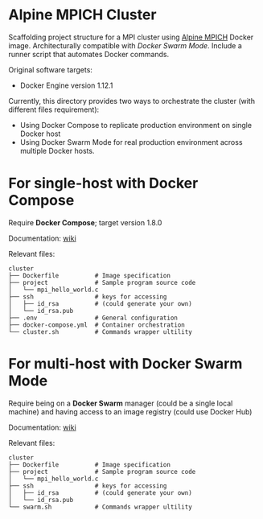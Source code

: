 Alpine MPICH Cluster
====================

Scaffolding project structure for a MPI cluster using [Alpine MPICH](https://hub.docker.com/r/mvassilev/alpine-mpich) Docker image. Architecturally compatible with *Docker Swarm Mode*. Include a runner script that automates Docker commands.

Original software targets:
- Docker Engine version 1.12.1


Currently, this directory provides two ways to orchestrate the cluster (with different files requirement):
+ Using Docker Compose to replicate production environment on single Docker host
+ Using Docker Swarm Mode for real production environment across multiple Docker hosts.


# For single-host with Docker Compose 

Require **Docker Compose**; target version 1.8.0

Documentation: [wiki](https://github.com/mvassilev/alpine-mpich/wiki/Single-Host-Orchestration)

Relevant files:

```
cluster
├── Dockerfile          # Image specification
├── project             # Sample program source code
│   └── mpi_hello_world.c
├── ssh                 # keys for accessing
│   ├── id_rsa          # (could generate your own)
│   └── id_rsa.pub
├── .env                # General configuration
├── docker-compose.yml  # Container orchestration 
└── cluster.sh          # Commands wrapper ultility
```

# For multi-host with Docker Swarm Mode

Require being on a **Docker Swarm** manager (could be a single local machine) and having access to an image registry (could use Docker Hub) 

Documentation: [wiki](https://github.com/mvassilev/alpine-mpich/wiki/Multi-Host-Orchestration)

Relevant files:

```
cluster
├── Dockerfile          # Image specification
├── project             # Sample program source code
│   └── mpi_hello_world.c
├── ssh                 # keys for accessing
│   ├── id_rsa          # (could generate your own)
│   └── id_rsa.pub
└── swarm.sh            # Commands wrapper ultility

```
